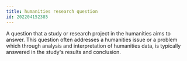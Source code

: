 ```yaml
---
title: humanities research question
id: 202204152385
---
```


A question that a study or research project in the humanities aims to answer. This question often addresses a humanities issue or a problem which through analysis and interpretation of humanities data, is typically answered in the study's results and conclusion.
